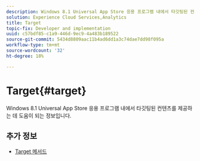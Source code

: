 ```yaml
---
description: Windows 8.1 Universal App Store 응용 프로그램 내에서 타깃팅된 컨텐츠를 제공하는 데 도움이 되는 정보입니다.
solution: Experience Cloud Services,Analytics
title: Target
topic-fix: Developer and implementation
uuid: c57bdf85-c1a9-446d-9ec9-4a483b189522
source-git-commit: 5434d8809aac11b4ad6dd1a3c74dae7dd98f095a
workflow-type: tm+mt
source-wordcount: '32'
ht-degree: 18%

---
```



# Target{#target}

Windows 8.1 Universal App Store 응용 프로그램 내에서 타깃팅된 컨텐츠를 제공하는 데 도움이 되는 정보입니다.

## 추가 정보

+ [Target 메서드](/help/windows-appstore/target/target-methods.md)
